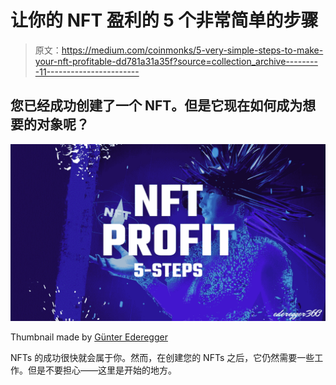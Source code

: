 # 让你的 NFT 盈利的 5 个非常简单的步骤

> 原文：<https://medium.com/coinmonks/5-very-simple-steps-to-make-your-nft-profitable-dd781a31a35f?source=collection_archive---------11----------------------->

## 您已经成功创建了一个 NFT。但是它现在如何成为想要的对象呢？

![](img/de58097942964165094874319909c8e6.png)

Thumbnail made by [Günter Ederegger](https://medium.com/u/4f0c50d16421?source=post_page-----dd781a31a35f--------------------------------)

NFTs 的成功很快就会属于你。然而，在创建您的 NFTs 之后，它仍然需要一些工作。但是不要担心——这里是开始的地方。